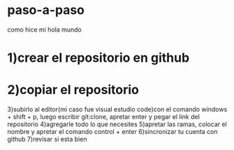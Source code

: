 # paso-a-paso
<head> como hice mi hola mundo </head>
<h1>1)crear el repositorio en github</h1>
<h1>2)copiar el repositorio</h1>
3)subirlo al editor(mi caso fue visual estudio code)con el comando windows + shift + p, luego escribir git:clone, apretar enter y pegar el link del repositorio
4)agregarle todo lo que necesites
5)apretar las ramas, colocar el nombre y apretar el comando control + enter
6)sincronizar tu cuenta con github 
7)revisar si esta bien 